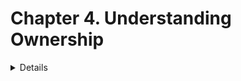 # Chapter 4. Understanding Ownership

<details> 

<sumamry> 4.1 What is Ownership? </summary>

- To see the codes for this part of the Chapter 4, open the ```ownership/src/main.rs``` file. To run the code, run the ```$cargo run``` command in the ***ownership*** folder. 

Ownership is a set of rules that govern how a Rust program manages memory.

All programs have to manage the way they use a computer’s memory while running. 

- Some languages have garbage collection that regularly looks for no-longer-used memory as the program runs. 

- In other languages, the programmer must explicitly allocate and free the memory. 

- Rust uses a third approach: memory is managed through a system of ownership with a set of rules that the compiler checks. If any of the rules are violated, the program won’t compile. None of the features of ownership will slow down your program while it’s running.

## The Stack and the Heap

- Both ***the stack*** and ***the heap*** are parts of memıry available to your code to use at runtime.

-  ***The Stack*** stores values in the order it gets them and removes the values in the opposit order; ***LAST IN, FIRST OUT*** method. When you add more plates, you put them on top of the pile, and when you need a plate, you take one off the top. Adding data is called ***pushing onto the stack***, and removing data is called ***popping off the stack***. All data stored on the stack ***must have a known, fixed size***. 

- ***The Heap*** is less organized, when you put data on the heap, you request a certain amount of space. The memory allocator marks the empty spot in the heap as being in use, and returns ***a pointer***, which is the address of that location. This process is called ***allocating on the heap***.

- Pushing to the stack ***is faster*** than allocating on the heap because the allocator never has to search for a place to store new data; that location is always at the top of the stack. Comparatively, allocating space on the heap ***requires more work*** because the allocator must first find a big enough space to hold the data and then perform bookkeeping to prepare for the next allocation.

- Accessing data in the heap is slower than accessing data on the stack because you have to follow a pointer to get there. 

### Ownership Rules
- First, let’s take a look at the ownership rules. Keep these rules in mind as we work through the examples that illustrate them:

1. Each value in Rust has an owner.
1. There can only be one owner at a time.
1. When the owner goes out of scope, the value will be dropped.

### Variable Scope 

- A scope is the range within a program for which an item is valid.


</details>
